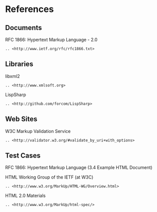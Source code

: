 References
==========

Documents
---------
RFC 1866: Hypertext Markup Language - 2.0

    .. <http://www.ietf.org/rfc/rfc1866.txt>

	
Libraries
---------
libxml2

    .. <http://www.xmlsoft.org>


LispSharp

    .. <http://github.com/forcom/LispSharp>


Web Sites
---------
W3C Markup Validation Service

    .. <http://validator.w3.org/#validate_by_uri+with_options>


Test Cases
----------
RFC 1866: Hypertext Markup Language (3.4 Example HTML Document)


HTML Working Group of the IETF (at W3C)

    .. <http://www.w3.org/MarkUp/HTML-WG/Overview.html>


HTML 2.0 Materials

    .. <http://www.w3.org/MarkUp/html-spec/>
